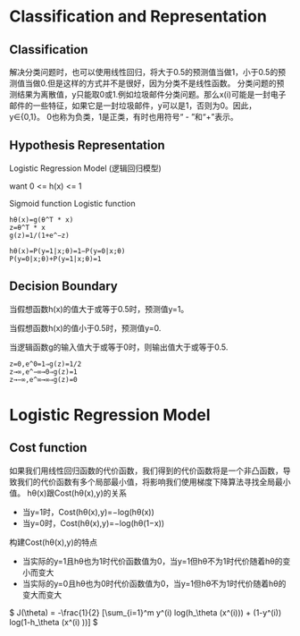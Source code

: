 # Classification and Representation

## Classification
解决分类问题时，也可以使用线性回归，将大于0.5的预测值当做1，小于0.5的预测值当做0.但是这样的方式并不是很好，因为分类不是线性函数。
分类问题的预测结果为离散值，y只能取0或1.例如垃圾邮件分类问题。那么x(i)可能是一封电子邮件的一些特征，如果它是一封垃圾邮件，y可以是1，否则为0。因此，y∈{0,1}。 0也称为负类，1是正类，有时也用符号“ - ”和“+”表示。

## Hypothesis Representation
Logistic Regression Model (逻辑回归模型)

want 0 <= h(x) <= 1

Sigmoid function
Logistic function

```
hθ(x)=g(θ^T * x)
z=θ^T * x
g(z)=1/(1+e^−z)
```
```
hθ(x)=P(y=1|x;θ)=1−P(y=0|x;θ)
P(y=0|x;θ)+P(y=1|x;θ)=1
```
## Decision Boundary
当假想函数h(x)的值大于或等于0.5时，预测值y=1。

当假想函数h(x)的值小于0.5时，预测值y=0.

当逻辑函数g的输入值大于或等于0时，则输出值大于或等于0.5.
```
z=0,e^0=1⇒g(z)=1/2
z→∞,e^−∞→0⇒g(z)=1
z→−∞,e^∞→∞⇒g(z)=0
```
# Logistic Regression Model
## Cost function
如果我们用线性回归函数的代价函数，我们得到的代价函数将是一个非凸函数，导致我们的代价函数有多个局部最小值，将影响我们使用梯度下降算法寻找全局最小值。
hθ(x)跟Cost(hθ(x),y)的关系
* 当y=1时，Cost(hθ(x),y)=−log(hθ(x))
* 当y=0时，Cost(hθ(x),y)=−log(hθ(1−x))

构建Cost(hθ(x),y)的特点
* 当实际的y=1且hθ也为1时代价函数值为0，当y=1但hθ不为1时代价随着hθ的变小而变大
* 当实际的y=0且hθ也为0时代价函数值为0，当y=1但hθ不为1时代价随着hθ的变大而变大

$ J(\theta) = -\frac{1}{2} [\sum_{i=1}^m y^(i) log(h_\theta (x^(i))) + (1-y^(i)) log(1-h_\theta (x^(i) ))] $
